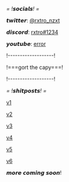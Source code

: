 *= !𝙨𝙤𝙘𝙞𝙖𝙡𝙨! =*

𝙩𝙬𝙞𝙩𝙩𝙚𝙧: [@rxtro_nzxt](https://twitter.com/rxtro_nzxt)

𝙙𝙞𝙨𝙘𝙤𝙧𝙙: [rxtro#1234](https://discord.com/users/606670530938011651)

𝙮𝙤𝙪𝙩𝙪𝙗𝙚: [error](https://www.youtube.com/channel/UCEnidBkKEDdS1pxZBnCzARg/about)


!-------------------!

!===gort the capy===!

!-------------------!


*= !𝙨𝙝𝙞𝙩𝙥𝙤𝙨𝙩𝙨! =*

[v1](https://cdn.discordapp.com/attachments/998447780383170691/1003573349265453086/bruh_bouncy.webm)

[v2](https://cdn.discordapp.com/attachments/998447780383170691/1003567818308075552/16e4652bd2df607ee34b5d0dc1c03488.mp4)

[v3](https://cdn.discordapp.com/attachments/998447780383170691/1003567730420629515/Yoo.mp4)

[v4](https://cdn.discordapp.com/attachments/983572368612016159/1003551926429950022/v12044gd0000cbj83ejc77u1st2gtju0.mp4)

[v5](https://cdn.discordapp.com/attachments/998447780383170691/1003567731091701811/trim.8BE597D8-241E-478E-BBC8-260C00590FA9.mov)

[v6](https://cdn.discordapp.com/attachments/998447780383170691/1003567785483440238/life_could_be_a_dream_-_Anime.mp4)

𝙢𝙤𝙧𝙚 𝙘𝙤𝙢𝙞𝙣𝙜 𝙨𝙤𝙤𝙣!
